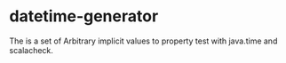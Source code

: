 # datetime-generator
The is a set of Arbitrary implicit values to property test with java.time and scalacheck.
